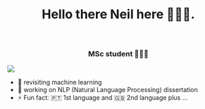 <h1 align="center"> Hello there  Neil here 👨🏾‍💻. </h1>

<h2 align="center"> <img src="https://raw.githubusercontent.com/nakulbhati/nakulbhati/master/contain/Hi.gif" width="10px"> </h2>

<h3 align="center">MSc student 👨🏽‍🎓</h3>

![](https://komarev.com/ghpvc/?username=neilfabiaofinal&color=lightgrey)

- 🌱 revisiting machine learning
- 🔭 working on NLP (Natural Language Processing) dissertation
- ⚡ Fun fact: 🇵🇹 1st language and 🇬🇧 2nd language plus ...
<!--
**NeilFabiao/neilfabiao** is a ✨ _special_ ✨ repository because its `README.md` (this file) appears on your GitHub profile.

Here are some ideas to get you started:

- 🔭 I’m currently working on ...
- 🌱 I’m currently learning ...
- 👯 I’m looking to collaborate on ...
- 🤔 I’m looking for help with ...
- 💬 Ask me about ...
- 📫 How to reach me: ...
- 😄 Pronouns: ...
- ⚡ Fun fact: ...
-->
